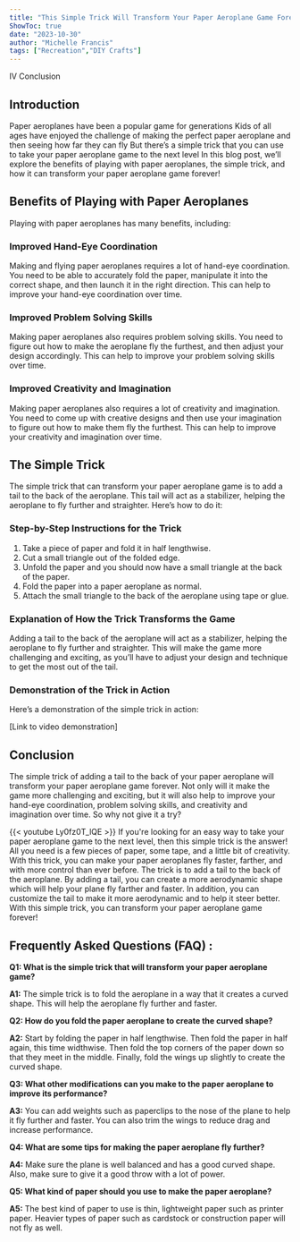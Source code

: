 ```yaml
---
title: "This Simple Trick Will Transform Your Paper Aeroplane Game Forever!"
ShowToc: true 
date: "2023-10-30"
author: "Michelle Francis" 
tags: ["Recreation","DIY Crafts"]
---
```

IV Conclusion

## Introduction

Paper aeroplanes have been a popular game for generations Kids of all ages have enjoyed the challenge of making the perfect paper aeroplane and then seeing how far they can fly But there’s a simple trick that you can use to take your paper aeroplane game to the next level In this blog post, we’ll explore the benefits of playing with paper aeroplanes, the simple trick, and how it can transform your paper aeroplane game forever!

## Benefits of Playing with Paper Aeroplanes

Playing with paper aeroplanes has many benefits, including:

### Improved Hand-Eye Coordination

Making and flying paper aeroplanes requires a lot of hand-eye coordination. You need to be able to accurately fold the paper, manipulate it into the correct shape, and then launch it in the right direction. This can help to improve your hand-eye coordination over time.

### Improved Problem Solving Skills

Making paper aeroplanes also requires problem solving skills. You need to figure out how to make the aeroplane fly the furthest, and then adjust your design accordingly. This can help to improve your problem solving skills over time.

### Improved Creativity and Imagination

Making paper aeroplanes also requires a lot of creativity and imagination. You need to come up with creative designs and then use your imagination to figure out how to make them fly the furthest. This can help to improve your creativity and imagination over time.

## The Simple Trick

The simple trick that can transform your paper aeroplane game is to add a tail to the back of the aeroplane. This tail will act as a stabilizer, helping the aeroplane to fly further and straighter. Here’s how to do it:

### Step-by-Step Instructions for the Trick

1. Take a piece of paper and fold it in half lengthwise.
2. Cut a small triangle out of the folded edge.
3. Unfold the paper and you should now have a small triangle at the back of the paper.
4. Fold the paper into a paper aeroplane as normal.
5. Attach the small triangle to the back of the aeroplane using tape or glue.

### Explanation of How the Trick Transforms the Game

Adding a tail to the back of the aeroplane will act as a stabilizer, helping the aeroplane to fly further and straighter. This will make the game more challenging and exciting, as you’ll have to adjust your design and technique to get the most out of the tail.

### Demonstration of the Trick in Action

Here’s a demonstration of the simple trick in action:

[Link to video demonstration]

## Conclusion

The simple trick of adding a tail to the back of your paper aeroplane will transform your paper aeroplane game forever. Not only will it make the game more challenging and exciting, but it will also help to improve your hand-eye coordination, problem solving skills, and creativity and imagination over time. So why not give it a try?

{{< youtube Ly0fz0T_lQE >}} 
If you're looking for an easy way to take your paper aeroplane game to the next level, then this simple trick is the answer! All you need is a few pieces of paper, some tape, and a little bit of creativity. With this trick, you can make your paper aeroplanes fly faster, farther, and with more control than ever before. The trick is to add a tail to the back of the aeroplane. By adding a tail, you can create a more aerodynamic shape which will help your plane fly farther and faster. In addition, you can customize the tail to make it more aerodynamic and to help it steer better. With this simple trick, you can transform your paper aeroplane game forever!

## Frequently Asked Questions (FAQ) :
**Q1: What is the simple trick that will transform your paper aeroplane game?**

**A1:** The simple trick is to fold the aeroplane in a way that it creates a curved shape. This will help the aeroplane fly further and faster.

**Q2: How do you fold the paper aeroplane to create the curved shape?**

**A2:** Start by folding the paper in half lengthwise. Then fold the paper in half again, this time widthwise. Then fold the top corners of the paper down so that they meet in the middle. Finally, fold the wings up slightly to create the curved shape.

**Q3: What other modifications can you make to the paper aeroplane to improve its performance?**

**A3:** You can add weights such as paperclips to the nose of the plane to help it fly further and faster. You can also trim the wings to reduce drag and increase performance.

**Q4: What are some tips for making the paper aeroplane fly further?**

**A4:** Make sure the plane is well balanced and has a good curved shape. Also, make sure to give it a good throw with a lot of power.

**Q5: What kind of paper should you use to make the paper aeroplane?**

**A5:** The best kind of paper to use is thin, lightweight paper such as printer paper. Heavier types of paper such as cardstock or construction paper will not fly as well.



